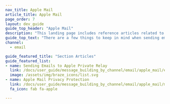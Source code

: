 ```yaml
---
nav_title: Apple Mail
article_title: Apple Mail
page_order: 7
layout: dev_guide
guide_top_header: "Apple Mail"
description: "This landing page includes reference articles related to Apple Mail when building Braze email campaigns."
guide_top_text: "There are a few things to keep in mind when sending emails to recipients who use Apple Mail, such as details related to Apple Private Relay and how to set up your email provider accordingly."
channel:
  - email

guide_featured_title: "Section Articles"
guide_featured_list:
- name: Sending Emails to Apple Private Relay
  link: /docs/user_guide/message_building_by_channel/email/apple_mail/email_private_relay_apple_sso/
  image: /assets/img/braze_icons/list.svg
- name: Apple Mail Privacy Protection
  link: /docs/user_guide/message_building_by_channel/email/apple_mail/mpp/
  fa_icon: fab fa-apple

---
```

<br><br>
